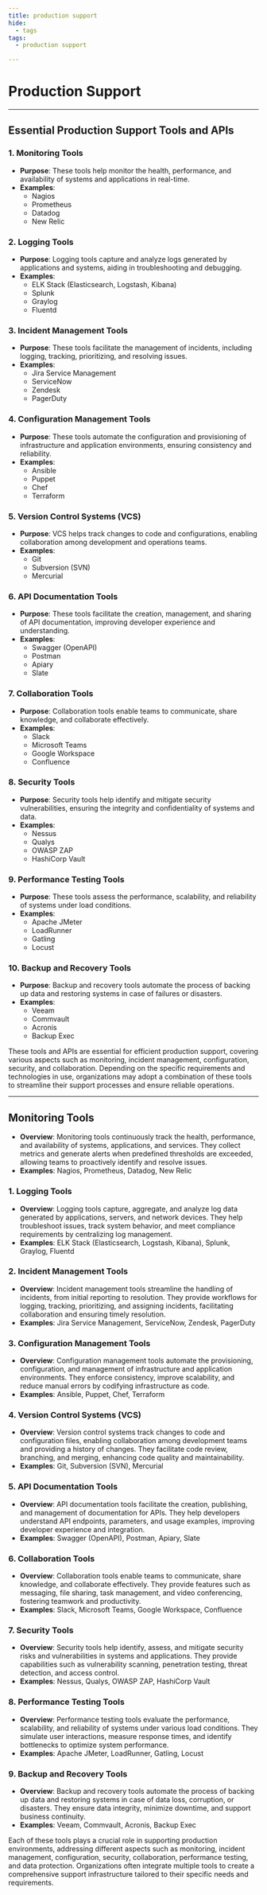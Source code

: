 ```yaml
---
title: production support
hide:
  - tags
tags:
  - production support

---
```


# Production Support

---
 
## Essential Production Support Tools and APIs

### 1. Monitoring Tools
- **Purpose**: These tools help monitor the health, performance, and availability of systems and applications in real-time.
- **Examples**:
    - Nagios
    - Prometheus
    - Datadog
    - New Relic

### 2. Logging Tools
- **Purpose**: Logging tools capture and analyze logs generated by applications and systems, aiding in troubleshooting and debugging.
- **Examples**:
    - ELK Stack (Elasticsearch, Logstash, Kibana)
    - Splunk
    - Graylog
    - Fluentd

### 3. Incident Management Tools
- **Purpose**: These tools facilitate the management of incidents, including logging, tracking, prioritizing, and resolving issues.
- **Examples**:
    - Jira Service Management
    - ServiceNow
    - Zendesk
    - PagerDuty

### 4. Configuration Management Tools
- **Purpose**: These tools automate the configuration and provisioning of infrastructure and application environments, ensuring consistency and reliability.
- **Examples**:
    - Ansible
    - Puppet
    - Chef
    - Terraform

### 5. Version Control Systems (VCS)
- **Purpose**: VCS helps track changes to code and configurations, enabling collaboration among development and operations teams.
- **Examples**:
    - Git
    - Subversion (SVN)
    - Mercurial

### 6. API Documentation Tools
- **Purpose**: These tools facilitate the creation, management, and sharing of API documentation, improving developer experience and understanding.
- **Examples**:
    - Swagger (OpenAPI)
    - Postman
    - Apiary
    - Slate

### 7. Collaboration Tools
- **Purpose**: Collaboration tools enable teams to communicate, share knowledge, and collaborate effectively.
- **Examples**:
    - Slack
    - Microsoft Teams
    - Google Workspace
    - Confluence

### 8. Security Tools
- **Purpose**: Security tools help identify and mitigate security vulnerabilities, ensuring the integrity and confidentiality of systems and data.
- **Examples**:
    - Nessus
    - Qualys
    - OWASP ZAP
    - HashiCorp Vault

### 9. Performance Testing Tools
- **Purpose**: These tools assess the performance, scalability, and reliability of systems under load conditions.
- **Examples**:
    - Apache JMeter
    - LoadRunner
    - Gatling
    - Locust

### 10. Backup and Recovery Tools
- **Purpose**: Backup and recovery tools automate the process of backing up data and restoring systems in case of failures or disasters.
- **Examples**:
    - Veeam
    - Commvault
    - Acronis
    - Backup Exec

These tools and APIs are essential for efficient production support, covering various aspects such as monitoring, incident management, configuration, security, and collaboration. Depending on the specific requirements and technologies in use, organizations may adopt a combination of these tools to streamline their support processes and ensure reliable operations.


 ---
 
##  Monitoring Tools

- **Overview**: Monitoring tools continuously track the health, performance, and availability of systems, applications, and services. They collect metrics and generate alerts when predefined thresholds are exceeded, allowing teams to proactively identify and resolve issues.
- **Examples**: Nagios, Prometheus, Datadog, New Relic

### 1. Logging Tools
- **Overview**: Logging tools capture, aggregate, and analyze log data generated by applications, servers, and network devices. They help troubleshoot issues, track system behavior, and meet compliance requirements by centralizing log management.
- **Examples**: ELK Stack (Elasticsearch, Logstash, Kibana), Splunk, Graylog, Fluentd

### 2. Incident Management Tools
- **Overview**: Incident management tools streamline the handling of incidents, from initial reporting to resolution. They provide workflows for logging, tracking, prioritizing, and assigning incidents, facilitating collaboration and ensuring timely resolution.
- **Examples**: Jira Service Management, ServiceNow, Zendesk, PagerDuty

### 3. Configuration Management Tools
- **Overview**: Configuration management tools automate the provisioning, configuration, and management of infrastructure and application environments. They enforce consistency, improve scalability, and reduce manual errors by codifying infrastructure as code.
- **Examples**: Ansible, Puppet, Chef, Terraform

### 4. Version Control Systems (VCS)
- **Overview**: Version control systems track changes to code and configuration files, enabling collaboration among development teams and providing a history of changes. They facilitate code review, branching, and merging, enhancing code quality and maintainability.
- **Examples**: Git, Subversion (SVN), Mercurial

### 5. API Documentation Tools
- **Overview**: API documentation tools facilitate the creation, publishing, and management of documentation for APIs. They help developers understand API endpoints, parameters, and usage examples, improving developer experience and integration.
- **Examples**: Swagger (OpenAPI), Postman, Apiary, Slate

### 6. Collaboration Tools
- **Overview**: Collaboration tools enable teams to communicate, share knowledge, and collaborate effectively. They provide features such as messaging, file sharing, task management, and video conferencing, fostering teamwork and productivity.
- **Examples**: Slack, Microsoft Teams, Google Workspace, Confluence

### 7. Security Tools
- **Overview**: Security tools help identify, assess, and mitigate security risks and vulnerabilities in systems and applications. They provide capabilities such as vulnerability scanning, penetration testing, threat detection, and access control.
- **Examples**: Nessus, Qualys, OWASP ZAP, HashiCorp Vault

### 8. Performance Testing Tools
- **Overview**: Performance testing tools evaluate the performance, scalability, and reliability of systems under various load conditions. They simulate user interactions, measure response times, and identify bottlenecks to optimize system performance.
- **Examples**: Apache JMeter, LoadRunner, Gatling, Locust

### 9. Backup and Recovery Tools
- **Overview**: Backup and recovery tools automate the process of backing up data and restoring systems in case of data loss, corruption, or disasters. They ensure data integrity, minimize downtime, and support business continuity.
- **Examples**: Veeam, Commvault, Acronis, Backup Exec

Each of these tools plays a crucial role in supporting production environments, addressing different aspects such as monitoring, incident management, configuration, security, collaboration, performance testing, and data protection. Organizations often integrate multiple tools to create a comprehensive support infrastructure tailored to their specific needs and requirements.





